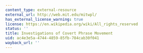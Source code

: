```yaml
---
content_type: external-resource
external_url: http://web.mit.edu/mitwpl/
has_external_license_warning: true
license: https://en.wikipedia.org/wiki/All_rights_reserved
status: ''
title: Investigations of Covert Phrase Movement
uid: ac4e3e5a-4744-4859-85fb-784cab30f041
wayback_url: ''
---
```

